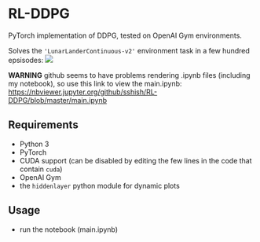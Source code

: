 # RL-DDPG
PyTorch implementation of DDPG, tested on OpenAI Gym environments.

Solves the `'LunarLanderContinuous-v2'` environment task in a few hundred epsisodes:
![](https://github.com/steevsteev/RL-DDPG/blob/master/assets/learning%20curve.png)

**WARNING** github seems to have problems rendering .ipynb files (including my notebook), so use this link to view the main.ipynb: https://nbviewer.jupyter.org/github/sshish/RL-DDPG/blob/master/main.ipynb

## Requirements
* Python 3
* PyTorch
* CUDA support (can be disabled by editing the few lines in the code that contain `cuda`)
* OpenAI Gym
* the `hiddenlayer` python module for dynamic plots

## Usage
* run the notebook (main.ipynb)
